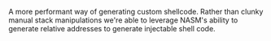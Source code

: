 A more performant way of generating custom shellcode. Rather than clunky manual stack manipulations we're able to leverage NASM's ability to generate
relative addresses to generate injectable shell code.

